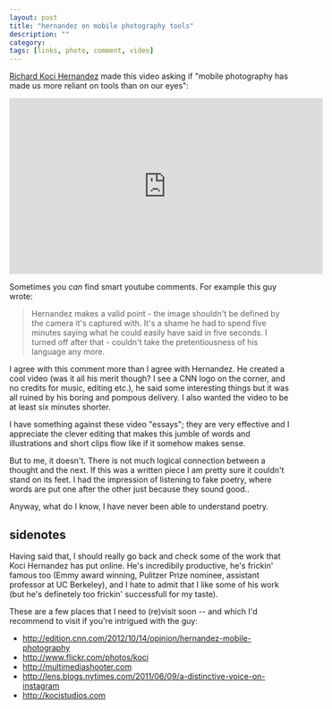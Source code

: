 ```yaml
---
layout: post
title: "hernandez on mobile photography tools"
description: ""
category: 
tags: [links, photo, comment, video]
---
```


[Richard Koci Hernandez](http://kocistudios.com/about-koci/) made this video asking if "mobile photography has made us more reliant on tools than on our eyes":

<iframe width="560" height="315" src="http://www.youtube.com/embed/4AkDBFsQZ7U" frameborder="0"> </iframe>

Sometimes you _can_ find smart youtube comments. For example this guy wrote:

> Hernandez makes a valid point - the image shouldn't be defined by the camera﻿ it's captured with. It's a shame he had to spend five minutes saying what he could easily have said in five seconds. I turned off after that - couldn't take the pretentiousness of his language any more.

I agree with this comment more than I agree with Hernandez. He created a cool video (was it all his merit though? I see a CNN logo on the corner, and no credits for music, editing etc.), he said some interesting things but it was all ruined by his boring and pompous delivery. I also wanted the video to be at least six minutes shorter.

I have something against these video "essays"; they are very effective and I appreciate the clever editing that makes this jumble of words and illustrations and short clips flow like if it somehow makes sense.

But to me, it doesn't. There is not much logical connection between a thought and the next.  If this was a written piece I am pretty sure it couldn't stand on its feet. I had the impression of listening to fake poetry, where words are put one after the other just because they sound good..

Anyway, what do I know, I have never been able to understand poetry.

## sidenotes

Having said that, I should really go back and check some of the work that Koci Hernandez has put online. He's incredibily productive, he's frickin' famous too (Emmy award winning, Pulitzer Prize nominee, assistant professor at UC Berkeley), and I hate to admit that I like some of his work (but he's definetely too frickin' successfull for my taste). 

These are a few places that I need to (re)visit soon -- and which I'd recommend to visit if you're intrigued with the guy:
 
* <http://edition.cnn.com/2012/10/14/opinion/hernandez-mobile-photography> 
* <http://www.flickr.com/photos/koci> 
* <http://multimediashooter.com> 
* <http://lens.blogs.nytimes.com/2011/06/09/a-distinctive-voice-on-instagram> 
* <http://kocistudios.com> 
